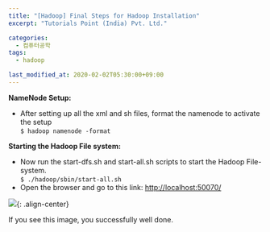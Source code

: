 ```yaml
---
title: "[Hadoop] Final Steps for Hadoop Installation"
excerpt: "Tutorials Point (India) Pvt. Ltd."

categories:
  - 컴퓨터공학
tags:
  - hadoop

last_modified_at: 2020-02-02T05:30:00+09:00
---
```


**NameNode Setup:**
  - After setting up all the xml and sh files, format the namenode to activate the setup  
  `$ hadoop namenode -format`  

**Starting the Hadoop File system:**  
  - Now run the start-dfs.sh and start-all.sh scripts to start the Hadoop File-system.  
  `$ ./hadoop/sbin/start-all.sh`  
  - Open the browser and go to this link: <http://localhost:50070/>  


![](https://eliotjang.github.io/assets/images/hadoop/virtualbox/localhost.png){: .align-center}  

If you see this image, you successfully well done.  
